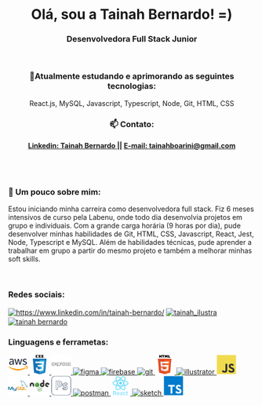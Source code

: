 <h1 align="center">Olá, sou a Tainah Bernardo! =) </h1>
<h3 align="center">Desenvolvedora Full Stack Junior</h3>

</br>

<h3 align="center">🌱Atualmente estudando e aprimorando as seguintes tecnologias: </h3>
<p align="center">React.js, MySQL, Javascript, Typescript, Node, Git, HTML, CSS </p>

<h3 align="center">  📫 Contato: </h3>
<h4 align="center">
 <a href="https://www.linkedin.com/in/tainah-bernardo/">Linkedin: Tainah Bernardo </a>   ||
  <a href="mailto: tainahboarini@gmail.com?">E-mail: tainahboarini@gmail.com </a>  
</h4>

</br></br>
### 📄 Um pouco sobre mim: 

<p> Estou iniciando minha carreira como desenvolvedora full stack. Fiz 6 meses intensivos de curso pela Labenu, onde todo dia desenvolvia projetos em grupo e individuais. Com a grande carga horária (9 horas por dia), pude desenvolver minhas habilidades de Git, HTML, CSS, Javascript, React, Jest, Node, Typescript e MySQL. Além de habilidades técnicas, pude aprender a trabalhar em grupo a partir do mesmo projeto e também a melhorar minhas soft skills. </p> </br>

<h3 align="left">Redes sociais:</h3>
<p align="left">
<a href="https://www.linkedin.com/in/tainah-bernardo/" target="blank"><img align="center" src="https://cdn.jsdelivr.net/npm/simple-icons@3.0.1/icons/linkedin.svg" alt="https://www.linkedin.com/in/tainah-bernardo/" height="30" width="40" /></a>
<a href="https://instagram.com/tainah_ilustra" target="blank"><img align="center" src="https://cdn.jsdelivr.net/npm/simple-icons@3.0.1/icons/instagram.svg" alt="tainah_ilustra" height="30" width="40" /></a>
<a href="https://www.behance.net/tainahbernardo" target="blank"><img align="center" src="https://cdn.jsdelivr.net/npm/simple-icons@3.0.1/icons/behance.svg" alt="tainah bernardo" height="30" width="40" /></a>
</p>

<h3 align="left">Linguagens e ferrametas:</h3>
<p align="left"> <a href="https://aws.amazon.com" target="_blank"> <img src="https://raw.githubusercontent.com/devicons/devicon/master/icons/amazonwebservices/amazonwebservices-original-wordmark.svg" alt="aws" width="40" height="40"/> </a> <a href="https://www.w3schools.com/css/" target="_blank"> <img src="https://raw.githubusercontent.com/devicons/devicon/master/icons/css3/css3-original-wordmark.svg" alt="css3" width="40" height="40"/> </a> <a href="https://expressjs.com" target="_blank"> <img src="https://raw.githubusercontent.com/devicons/devicon/master/icons/express/express-original-wordmark.svg" alt="express" width="40" height="40"/> </a> <a href="https://www.figma.com/" target="_blank"> <img src="https://www.vectorlogo.zone/logos/figma/figma-icon.svg" alt="figma" width="40" height="40"/> </a> <a href="https://firebase.google.com/" target="_blank"> <img src="https://www.vectorlogo.zone/logos/firebase/firebase-icon.svg" alt="firebase" width="40" height="40"/> </a> <a href="https://git-scm.com/" target="_blank"> <img src="https://www.vectorlogo.zone/logos/git-scm/git-scm-icon.svg" alt="git" width="40" height="40"/> </a> <a href="https://www.w3.org/html/" target="_blank"> <img src="https://raw.githubusercontent.com/devicons/devicon/master/icons/html5/html5-original-wordmark.svg" alt="html5" width="40" height="40"/> </a> <a href="https://www.adobe.com/in/products/illustrator.html" target="_blank"> <img src="https://www.vectorlogo.zone/logos/adobe_illustrator/adobe_illustrator-icon.svg" alt="illustrator" width="40" height="40"/> </a> <a href="https://developer.mozilla.org/en-US/docs/Web/JavaScript" target="_blank"> <img src="https://raw.githubusercontent.com/devicons/devicon/master/icons/javascript/javascript-original.svg" alt="javascript" width="40" height="40"/> </a> <a href="https://www.mysql.com/" target="_blank"> <img src="https://raw.githubusercontent.com/devicons/devicon/master/icons/mysql/mysql-original-wordmark.svg" alt="mysql" width="40" height="40"/> </a> <a href="https://nodejs.org" target="_blank"> <img src="https://raw.githubusercontent.com/devicons/devicon/master/icons/nodejs/nodejs-original-wordmark.svg" alt="nodejs" width="40" height="40"/> </a> <a href="https://www.photoshop.com/en" target="_blank"> <img src="https://raw.githubusercontent.com/devicons/devicon/master/icons/photoshop/photoshop-line.svg" alt="photoshop" width="40" height="40"/> </a> <a href="https://postman.com" target="_blank"> <img src="https://www.vectorlogo.zone/logos/getpostman/getpostman-icon.svg" alt="postman" width="40" height="40"/> </a> <a href="https://reactjs.org/" target="_blank"> <img src="https://raw.githubusercontent.com/devicons/devicon/master/icons/react/react-original-wordmark.svg" alt="react" width="40" height="40"/> </a> <a href="https://www.sketch.com/" target="_blank"> <img src="https://www.vectorlogo.zone/logos/sketchapp/sketchapp-icon.svg" alt="sketch" width="40" height="40"/> </a> <a href="https://www.typescriptlang.org/" target="_blank"> <img src="https://raw.githubusercontent.com/devicons/devicon/master/icons/typescript/typescript-original.svg" alt="typescript" width="40" height="40"/> </a> </p>
